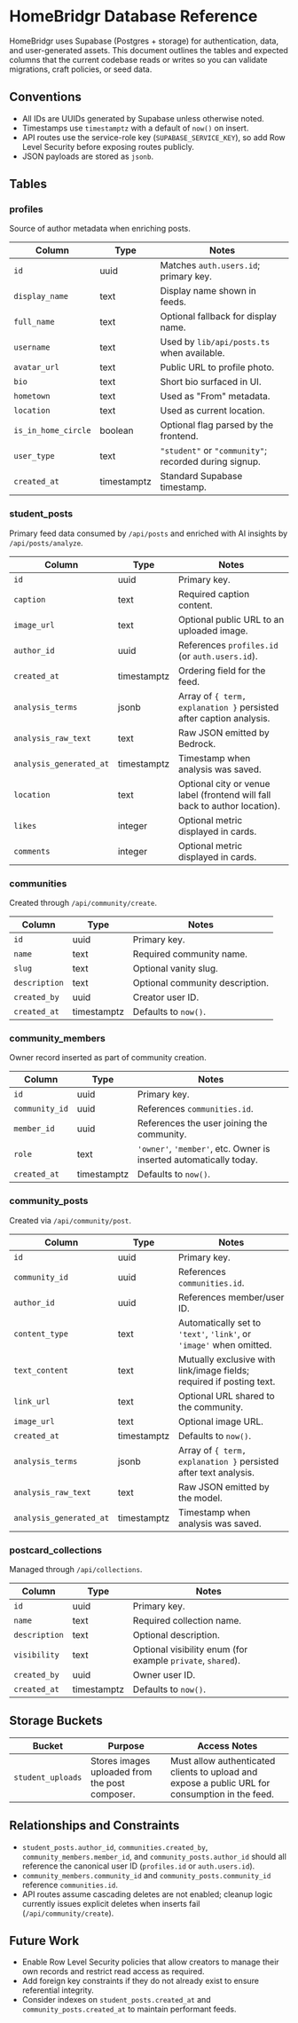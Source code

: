 # HomeBridgr Database Reference

HomeBridgr uses Supabase (Postgres + storage) for authentication, data, and user-generated assets. This document outlines the tables and expected columns that the current codebase reads or writes so you can validate migrations, craft policies, or seed data.

## Conventions

- All IDs are UUIDs generated by Supabase unless otherwise noted.
- Timestamps use `timestamptz` with a default of `now()` on insert.
- API routes use the service-role key (`SUPABASE_SERVICE_KEY`), so add Row Level Security before exposing routes publicly.
- JSON payloads are stored as `jsonb`.

## Tables

### profiles

Source of author metadata when enriching posts.

| Column | Type | Notes |
| --- | --- | --- |
| `id` | uuid | Matches `auth.users.id`; primary key. |
| `display_name` | text | Display name shown in feeds. |
| `full_name` | text | Optional fallback for display name. |
| `username` | text | Used by `lib/api/posts.ts` when available. |
| `avatar_url` | text | Public URL to profile photo. |
| `bio` | text | Short bio surfaced in UI. |
| `hometown` | text | Used as "From" metadata. |
| `location` | text | Used as current location. |
| `is_in_home_circle` | boolean | Optional flag parsed by the frontend. |
| `user_type` | text | `"student"` or `"community"`; recorded during signup. |
| `created_at` | timestamptz | Standard Supabase timestamp. |

### student_posts

Primary feed data consumed by `/api/posts` and enriched with AI insights by `/api/posts/analyze`.

| Column | Type | Notes |
| --- | --- | --- |
| `id` | uuid | Primary key. |
| `caption` | text | Required caption content. |
| `image_url` | text | Optional public URL to an uploaded image. |
| `author_id` | uuid | References `profiles.id` (or `auth.users.id`). |
| `created_at` | timestamptz | Ordering field for the feed. |
| `analysis_terms` | jsonb | Array of `{ term, explanation }` persisted after caption analysis. |
| `analysis_raw_text` | text | Raw JSON emitted by Bedrock. |
| `analysis_generated_at` | timestamptz | Timestamp when analysis was saved. |
| `location` | text | Optional city or venue label (frontend will fall back to author location). |
| `likes` | integer | Optional metric displayed in cards. |
| `comments` | integer | Optional metric displayed in cards. |

### communities

Created through `/api/community/create`.

| Column | Type | Notes |
| --- | --- | --- |
| `id` | uuid | Primary key. |
| `name` | text | Required community name. |
| `slug` | text | Optional vanity slug. |
| `description` | text | Optional community description. |
| `created_by` | uuid | Creator user ID. |
| `created_at` | timestamptz | Defaults to `now()`. |

### community_members

Owner record inserted as part of community creation.

| Column | Type | Notes |
| --- | --- | --- |
| `id` | uuid | Primary key. |
| `community_id` | uuid | References `communities.id`. |
| `member_id` | uuid | References the user joining the community. |
| `role` | text | `'owner'`, `'member'`, etc. Owner is inserted automatically today. |
| `created_at` | timestamptz | Defaults to `now()`. |

### community_posts

Created via `/api/community/post`.

| Column | Type | Notes |
| --- | --- | --- |
| `id` | uuid | Primary key. |
| `community_id` | uuid | References `communities.id`. |
| `author_id` | uuid | References member/user ID. |
| `content_type` | text | Automatically set to `'text'`, `'link'`, or `'image'` when omitted. |
| `text_content` | text | Mutually exclusive with link/image fields; required if posting text. |
| `link_url` | text | Optional URL shared to the community. |
| `image_url` | text | Optional image URL. |
| `created_at` | timestamptz | Defaults to `now()`. |
| `analysis_terms` | jsonb | Array of `{ term, explanation }` persisted after text analysis. |
| `analysis_raw_text` | text | Raw JSON emitted by the model. |
| `analysis_generated_at` | timestamptz | Timestamp when analysis was saved. |

### postcard_collections

Managed through `/api/collections`.

| Column | Type | Notes |
| --- | --- | --- |
| `id` | uuid | Primary key. |
| `name` | text | Required collection name. |
| `description` | text | Optional description. |
| `visibility` | text | Optional visibility enum (for example `private`, `shared`). |
| `created_by` | uuid | Owner user ID. |
| `created_at` | timestamptz | Defaults to `now()`. |

## Storage Buckets

| Bucket | Purpose | Access Notes |
| --- | --- | --- |
| `student_uploads` | Stores images uploaded from the post composer. | Must allow authenticated clients to upload and expose a public URL for consumption in the feed. |

## Relationships and Constraints

- `student_posts.author_id`, `communities.created_by`, `community_members.member_id`, and `community_posts.author_id` should all reference the canonical user ID (`profiles.id` or `auth.users.id`).
- `community_members.community_id` and `community_posts.community_id` reference `communities.id`.
- API routes assume cascading deletes are not enabled; cleanup logic currently issues explicit deletes when inserts fail (`/api/community/create`).

## Future Work

- Enable Row Level Security policies that allow creators to manage their own records and restrict read access as required.
- Add foreign key constraints if they do not already exist to ensure referential integrity.
- Consider indexes on `student_posts.created_at` and `community_posts.created_at` to maintain performant feeds.

